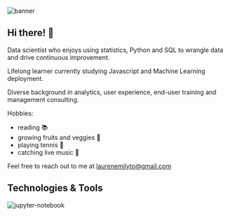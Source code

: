 ![banner](https://i.pinimg.com/originals/15/6e/83/156e835a65e03acc337469f3f6675eb0.jpg)

## Hi there! :wave: 

Data scientist who enjoys using statistics, Python and SQL to wrangle data and drive continuous improvement. 

Lifelong learner currently studying Javascript and Machine Learning deployment. 

Diverse background in analytics, user experience, end-user training and management consulting. 

Hobbies: 
- reading :books:
- growing fruits and veggies :tomato: 
- playing tennis :tennis:
- catching live music :guitar:

Feel free to reach out to me at laurenemilyto@gmail.com

## Technologies & Tools
![jupyter-notebook](https://i.pinimg.com/originals/93/62/7d/93627d1bb6bbf3a26693d74023e67264.jpg)
